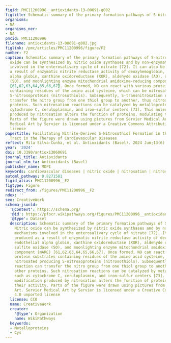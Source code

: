 ```yaml
---
figid: PMC11200996__antioxidants-13-00691-g002
figtitle: Schematic summary of the primary formation pathways of S-nitrosothiols
organisms:
- NA
organisms_ner:
- NA
pmcid: PMC11200996
filename: antioxidants-13-00691-g002.jpg
figlink: /pmc/articles/PMC11200996/figure/F2
number: F2
caption: Schematic summary of the primary formation pathways of S-nitrosothiols. Nitric
  oxide can be synthesized by nitric oxide synthases and by non-enzymatic mechanisms
  involved in the enterosalivary cycle of nitrate [72]. It can also be produced as
  a result of enzymatic nitrite reductase activity of deoxyhemoglobin, endothelial
  alpha globin, xanthine oxidoreductase (XOR), aldehyde oxidase (AO), sulfite oxidase
  (SO), and moonlighting enzyme mitochondrial amidoxime-reducing component (mARC)
  [61,62,63,64,65,66,67]. Once formed, NO can react with various protein substrates
  containing residues of the amino acid cysteine, which can be nitrosated producing
  S-nitrosoproteins (nitrosothiols). Subsequently, S-transnitrosation reaction can
  transfer the nitro group from one thiol group to another, thus nitrosating other
  proteins. Such nitrosation reactions can be catalyzed by metalloproteins such as
  cytochrome C, ceruloplasmin, and iron–sulfur centers [73]. This molecular modification
  produced by nitrosation alters the function of proteins, modulating their activity.
  Parts of the figure were drawn using pictures from Servier Medical Art. Servier
  Medical Art by Servier is licensed under a Creative Commons Attribution 4.0 unported
  license
papertitle: Facilitating Nitrite-Derived S-Nitrosothiol Formation in the Upper Gastrointestinal
  Tract in the Therapy of Cardiovascular Diseases
reftext: Mila Silva-Cunha, et al. Antioxidants (Basel). 2024 Jun;13(6).
year: '2024'
doi: 10.3390/antiox13060691
journal_title: Antioxidants
journal_nlm_ta: Antioxidants (Basel)
publisher_name: MDPI
keywords: cardiovascular diseases | nitric oxide | nitrosation | nitrosothiols
automl_pathway: 0.8271581
figid_alias: PMC11200996__F2
figtype: Figure
redirect_from: /figures/PMC11200996__F2
ndex: ''
seo: CreativeWork
schema-jsonld:
  '@context': https://schema.org/
  '@id': https://pfocr.wikipathways.org/figures/PMC11200996__antioxidants-13-00691-g002.html
  '@type': Dataset
  description: Schematic summary of the primary formation pathways of S-nitrosothiols.
    Nitric oxide can be synthesized by nitric oxide synthases and by non-enzymatic
    mechanisms involved in the enterosalivary cycle of nitrate [72]. It can also be
    produced as a result of enzymatic nitrite reductase activity of deoxyhemoglobin,
    endothelial alpha globin, xanthine oxidoreductase (XOR), aldehyde oxidase (AO),
    sulfite oxidase (SO), and moonlighting enzyme mitochondrial amidoxime-reducing
    component (mARC) [61,62,63,64,65,66,67]. Once formed, NO can react with various
    protein substrates containing residues of the amino acid cysteine, which can be
    nitrosated producing S-nitrosoproteins (nitrosothiols). Subsequently, S-transnitrosation
    reaction can transfer the nitro group from one thiol group to another, thus nitrosating
    other proteins. Such nitrosation reactions can be catalyzed by metalloproteins
    such as cytochrome C, ceruloplasmin, and iron–sulfur centers [73]. This molecular
    modification produced by nitrosation alters the function of proteins, modulating
    their activity. Parts of the figure were drawn using pictures from Servier Medical
    Art. Servier Medical Art by Servier is licensed under a Creative Commons Attribution
    4.0 unported license
  license: CC0
  name: CreativeWork
  creator:
    '@type': Organization
    name: WikiPathways
  keywords:
  - Metalloproteins
  - Cys
---
```

